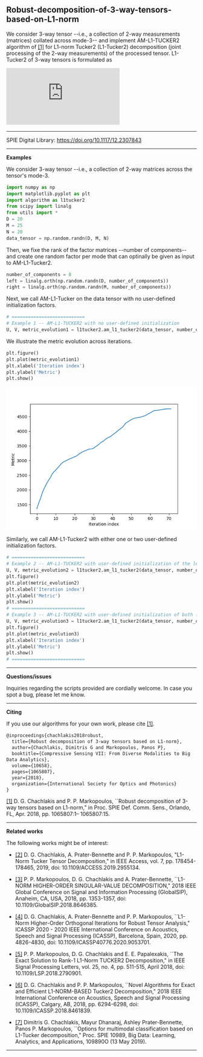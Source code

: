 ## Robust-decomposition-of-3-way-tensors-based-on-L1-norm


We consider 3-way tensor --i.e., a collection of 2-way measurements (matrices) collated across mode-3-- and implement AM-L1-TUCKER2 algorithm of [[1]](https://doi.org/10.1117/12.2307843) for L1-norm Tucker2 (L1-Tucker2) decomposition (joint processing of the 2-way measurements) of the processed tensor. L1-Tucker2 of 3-way tensors is formulated as

![equation](https://latex.codecogs.com/svg.latex?%5Cinline%20%5Cfn_phv%20%5Clarge%20%5Cunderset%7B%20%5Cbegin%7Bsmallmatrix%7D%20%5Cmathbf%20U%20%5Cin%20%5Cmathbb%20R%5E%7BD%20%5Ctimes%20K%7D%7E%3A%7E%5Cmathbf%20U%5E%5Ctop%5Cmathbf%20U%3D%5Cmathbf%20I_K%20%5C%5C%20%5Cmathbf%20V%20%5Cin%20%5Cmathbb%20R%5E%7BM%20%5Ctimes%20K%7D%7E%3A%7E%5Cmathbf%20V%5E%5Ctop%5Cmathbf%20V%3D%5Cmathbf%20I_K%20%5Cend%7Bsmallmatrix%7D%7D%20%7B%5Ctext%7Bmax.%7D%7D%5Csum%5Climits_%7Bn%3D1%7D%5EN%20%5Cleft%5C%7C%5Cmathbf%20U%5E%5Ctop%5Cmathbf%20X_n%5Cmathbf%20V%5Cright%5C%7C_1.)

---

SPIE Digital Library: https://doi.org/10.1117/12.2307843

---

**Examples**

We consider 3-way tensor --i.e., a collection of 2-way matrices across the tensor's mode-3.


```python
import numpy as np
import matplotlib.pyplot as plt
import algorithm as l1tucker2
from scipy import linalg
from utils import *
D = 20
M = 25
N = 20
data_tensor = np.random.randn(D, M, N)
```
Then, we fixe the rank of the factor matrices --number of components-- and create one random factor per mode that can optinally be given as input to AM-L1-Tucker2.

```python
number_of_components = 8
left = linalg.orth(np.random.randn(D, number_of_components))
right = linalg.orth(np.random.randn(M, number_of_components))
```
Next, we call AM-L1-Tucker on the data tensor with no user-defined initialization factors.

```python
# ===========================
# Example 1 -- AM-L1-TUCKER2 with no user-defined initialization
U, V, metric_evolution1 = l1tucker2.am_l1_tucker2(data_tensor, number_of_components)
```

We illustrate the metric evolution across iterations. 
```python
plt.figure()
plt.plot(metric_evolution1)
plt.xlabel('Iteration index')
plt.ylabel('Metric')
plt.show()
```
![image](evolution.png)

Similarly, we call AM-L1-Tucker2 with either one or two user-defined initialization factors. 
```python
# ===========================
# Example 2 -- AM-L1-TUCKER2 with user-defined initialization of the left-side factor
U, V, metric_evolution2 = l1tucker2.am_l1_tucker2(data_tensor, number_of_components, left)
plt.figure()
plt.plot(metric_evolution2)
plt.xlabel('Iteration index')
plt.ylabel('Metric')
plt.show()
# ===========================
# Example 3 -- AM-L1-TUCKER2 with user-defined initialization of both factors
U, V, metric_evolution3 = l1tucker2.am_l1_tucker2(data_tensor, number_of_components, left, right)
plt.figure()
plt.plot(metric_evolution3)
plt.xlabel('Iteration index')
plt.ylabel('Metric')
plt.show()
# ===========================
```
---
**Questions/issues**

Inquiries regarding the scripts provided are cordially welcome. In case you spot a bug, please let me know.

---
**Citing**

If you use our algorithms for your own work, please cite [[1]](https://doi.org/10.1117/12.2307843).

```bibitem
@inproceedings{chachlakis2018robust,
  title={Robust decomposition of 3-way tensors based on L1-norm},
  author={Chachlakis, Dimitris G and Markopoulos, Panos P},
  booktitle={Compressive Sensing VII: From Diverse Modalities to Big Data Analytics},
  volume={10658},
  pages={1065807},
  year={2018},
  organization={International Society for Optics and Photonics}
}
```

[[1]](https://doi.org/10.1117/12.2307843) D. G. Chachlakis and P. P. Markopoulos, ``Robust decomposition of 3-way tensors based on L1-norm,” in Proc. SPIE
Def. Comm. Sens., Orlando, FL, Apr. 2018, pp. 1065807:1–
1065807:15.

---
**Related works**

The following works might be of interest:

* [[2]](https://ieeexplore.ieee.org/document/8910610) D. G. Chachlakis, A. Prater-Bennette and P. P. Markopoulos, "L1-Norm Tucker Tensor Decomposition," in IEEE Access, vol. 7, pp. 178454-178465, 2019, doi: 10.1109/ACCESS.2019.2955134.

* [[3]](https://ieeexplore.ieee.org/document/8646385) P. P. Markopoulos, D. G. Chachlakis and A. Prater-Bennette, ``L1-NORM HIGHER-ORDER SINGULAR-VALUE DECOMPOSITION," 2018 IEEE Global Conference on Signal and Information Processing (GlobalSIP), Anaheim, CA, USA, 2018, pp. 1353-1357, doi: 10.1109/GlobalSIP.2018.8646385.


* [[4]](https://ieeexplore.ieee.org/document/9053701) D. G. Chachlakis, A. Prater-Bennette and P. P. Markopoulos, ``L1-Norm Higher-Order Orthogonal Iterations for Robust Tensor Analysis," ICASSP 2020 - 2020 IEEE International Conference on Acoustics, Speech and Signal Processing (ICASSP), Barcelona, Spain, 2020, pp. 4826-4830, doi: 10.1109/ICASSP40776.2020.9053701.



* [[5]](https://ieeexplore.ieee.org/document/8248754) P. P. Markopoulos, D. G. Chachlakis and E. E. Papalexakis, ``The Exact Solution to Rank-1 L1-Norm TUCKER2 Decomposition," in IEEE Signal Processing Letters, vol. 25, no. 4, pp. 511-515, April 2018, doi: 10.1109/LSP.2018.2790901.

* [[6]](https://ieeexplore.ieee.org/document/8461839) D. G. Chachlakis and P. P. Markopoulos, ``Novel Algorithms for Exact and Efficient L1-NORM-BASED Tucker2 Decomposition," 2018 IEEE International Conference on Acoustics, Speech and Signal Processing (ICASSP), Calgary, AB, 2018, pp. 6294-6298, doi: 10.1109/ICASSP.2018.8461839.

* [[7]](https://doi-org.ezproxy.rit.edu/10.1117/12.2520140) Dimitris G. Chachlakis, Mayur Dhanaraj, Ashley Prater-Bennette, Panos P. Markopoulos, ``Options for multimodal classification based on L1-Tucker decomposition," Proc. SPIE 10989, Big Data: Learning, Analytics, and Applications, 109890O (13 May 2019).

---
